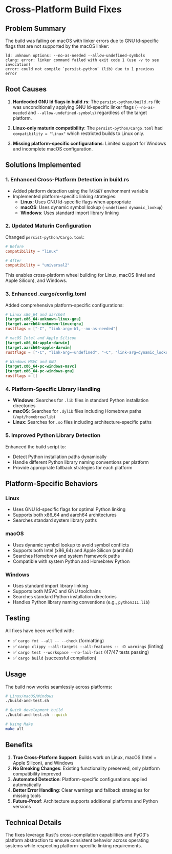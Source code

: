 # Cross-Platform Build Fixes

## Problem Summary

The build was failing on macOS with linker errors due to GNU ld-specific flags that are not supported by the macOS linker:

```
ld: unknown options: --no-as-needed --allow-undefined-symbols 
clang: error: linker command failed with exit code 1 (use -v to see invocation)
error: could not compile `persist-python` (lib) due to 1 previous error
```

## Root Causes

1. **Hardcoded GNU ld flags in build.rs**: The `persist-python/build.rs` file was unconditionally applying GNU ld-specific linker flags (`--no-as-needed` and `--allow-undefined-symbols`) regardless of the target platform.

2. **Linux-only maturin compatibility**: The `persist-python/Cargo.toml` had `compatibility = "linux"` which restricted builds to Linux only.

3. **Missing platform-specific configurations**: Limited support for Windows and incomplete macOS configuration.

## Solutions Implemented

### 1. Enhanced Cross-Platform Detection in build.rs

- Added platform detection using the `TARGET` environment variable
- Implemented platform-specific linking strategies:
  - **Linux**: Uses GNU ld-specific flags when appropriate
  - **macOS**: Uses dynamic symbol lookup (`-undefined dynamic_lookup`)
  - **Windows**: Uses standard import library linking

### 2. Updated Maturin Configuration

Changed `persist-python/Cargo.toml`:
```toml
# Before
compatibility = "linux"

# After  
compatibility = "universal2"
```

This enables cross-platform wheel building for Linux, macOS (Intel and Apple Silicon), and Windows.

### 3. Enhanced .cargo/config.toml

Added comprehensive platform-specific configurations:

```toml
# Linux x86_64 and aarch64
[target.x86_64-unknown-linux-gnu]
[target.aarch64-unknown-linux-gnu]
rustflags = ["-C", "link-arg=-Wl,--no-as-needed"]

# macOS Intel and Apple Silicon  
[target.x86_64-apple-darwin]
[target.aarch64-apple-darwin]
rustflags = ["-C", "link-arg=-undefined", "-C", "link-arg=dynamic_lookup"]

# Windows MSVC and GNU
[target.x86_64-pc-windows-msvc]
[target.x86_64-pc-windows-gnu]
rustflags = []
```

### 4. Platform-Specific Library Handling

- **Windows**: Searches for `.lib` files in standard Python installation directories
- **macOS**: Searches for `.dylib` files including Homebrew paths (`/opt/homebrew/lib`)
- **Linux**: Searches for `.so` files including architecture-specific paths

### 5. Improved Python Library Detection

Enhanced the build script to:
- Detect Python installation paths dynamically
- Handle different Python library naming conventions per platform
- Provide appropriate fallback strategies for each platform

## Platform-Specific Behaviors

### Linux
- Uses GNU ld-specific flags for optimal Python linking
- Supports both x86_64 and aarch64 architectures
- Searches standard system library paths

### macOS
- Uses dynamic symbol lookup to avoid symbol conflicts
- Supports both Intel (x86_64) and Apple Silicon (aarch64)
- Searches Homebrew and system framework paths
- Compatible with system Python and Homebrew Python

### Windows
- Uses standard import library linking
- Supports both MSVC and GNU toolchains
- Searches standard Python installation directories
- Handles Python library naming conventions (e.g., `python311.lib`)

## Testing

All fixes have been verified with:
- ✅ `cargo fmt --all -- --check` (formatting)
- ✅ `cargo clippy --all-targets --all-features -- -D warnings` (linting)
- ✅ `cargo test --workspace --no-fail-fast` (47/47 tests passing)
- ✅ `cargo build` (successful compilation)

## Usage

The build now works seamlessly across platforms:

```bash
# Linux/macOS/Windows
./build-and-test.sh

# Quick development build
./build-and-test.sh --quick

# Using Make
make all
```

## Benefits

1. **True Cross-Platform Support**: Builds work on Linux, macOS (Intel + Apple Silicon), and Windows
2. **No Breaking Changes**: Existing functionality preserved, only platform compatibility improved
3. **Automated Detection**: Platform-specific configurations applied automatically
4. **Better Error Handling**: Clear warnings and fallback strategies for missing tools
5. **Future-Proof**: Architecture supports additional platforms and Python versions

## Technical Details

The fixes leverage Rust's cross-compilation capabilities and PyO3's platform abstraction to ensure consistent behavior across operating systems while respecting platform-specific linking requirements.
